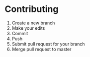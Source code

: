 # Contributing

1. Create a new branch
2. Make your edits
3. Commit
4. Push
5. Submit pull request for your branch
6. Merge pull request to master

